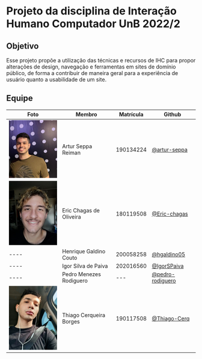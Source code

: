 # Projeto da disciplina de Interação Humano Computador UnB 2022/2
## Objetivo
Esse projeto propõe a utilização das técnicas e recursos de IHC para propor alterações de design, navegação e ferramentas em sites de domínio público, de forma a contribuir de maneira geral para a experiência de usuário quanto a usabilidade de um site.
## Equipe
|Foto|Membro|Matrícula|Github|
|----|------|---------|------|
|<img src="assets/img/team/ArturSeppaProfPic.jpeg" width="200"/>|Artur Seppa Reiman|190134224|[@artur-seppa](https://github.com/artur-seppa)
|<img src="assets/img/team/EricProfPic.jpg" width="200"/>|Eric Chagas de Oliveira|180119508|[@Eric-chagas](https://github.com/Eric-chagas)
|----|Henrique Galdino Couto|200058258|[@hgaldino05](https://github.com/hgaldino05)
|----|Igor Silva de Paiva|202016560|[@IgorSPaiva](https://github.com/IgorSPaiva)
|----|Pedro Menezes Rodiguero|---|[@pedro-rodiguero](https://github.com/pedro-rodiguero)
|<img src="assets/img/team/ThiagoProfPic.jpg" width="200"/>|Thiago Cerqueira Borges|190117508|[@Thiago-Cerq](https://github.com/Thiago-Cerq)
